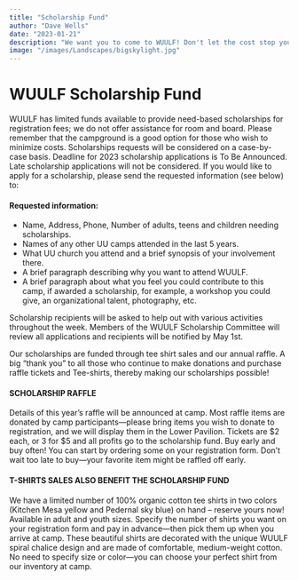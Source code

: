 ```yaml
---
title: "Scholarship Fund"
author: "Dave Wells"
date: "2023-01-21"
description: "We want you to come to WUULF! Don't let the cost stop you. See how to apply for a scholarship."
image: "/images/Landscapes/bigskylight.jpg"
---
```


# WUULF Scholarship Fund

WUULF has limited funds available to provide need-based scholarships for registration fees; we do not offer assistance for room and board. Please remember that the campground is a good option for those who wish to minimize costs. Scholarships requests will be considered on a case-by-case basis. Deadline for 2023 scholarship applications is To Be Announced. Late scholarship applications will not be considered. If you would like to apply for a scholarship, please send the requested information (see below) to:

#### Requested  information:
- Name, Address, Phone, Number of adults, teens and children needing scholarships.
- Names of any other UU camps attended in the last 5 years.
- What UU church you attend and a brief synopsis of your involvement there.
- A brief paragraph describing why you want to attend WUULF.
- A brief paragraph about what you feel you could contribute to this camp, if awarded a scholarship, for example, a workshop you could give, an organizational talent, photography, etc.

Scholarship recipients will be asked to help out with various activities throughout the week.  Members of the WUULF Scholarship Committee will review all applications and recipients will be notified by May 1st.

Our scholarships are funded through tee shirt sales and our annual raffle. A big “thank you” to all those who continue to make donations and purchase raffle tickets and Tee-shirts, thereby making our scholarships possible!

#### SCHOLARSHIP RAFFLE
Details of this year’s raffle will be announced at camp. Most raffle items are donated by camp participants—please bring items you wish to donate to registration, and we will display them in the Lower Pavilion. Tickets are $2 each, or 3 for $5 and all profits go to the scholarship fund. Buy early and buy often! You can start by ordering some on your registration form. Don’t wait too late to buy—your favorite item might be raffled off early.

#### T-SHIRTS SALES ALSO BENEFIT THE SCHOLARSHIP FUND
We have a limited number of 100% organic cotton tee shirts in two colors (Kitchen Mesa yellow and Pedernal sky blue) on hand – reserve yours now! Available in adult and youth sizes. Specify the number of shirts you want on your registration form and pay in advance—then pick them up when you arrive at camp. These beautiful shirts are decorated with the unique WUULF spiral chalice design and are made of comfortable, medium-weight cotton. No need to specify size or color—you can choose your perfect shirt from our inventory at camp.